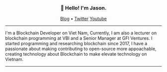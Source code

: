 <h3 align="center">👋 Hello! I'm Jason.</h3>

<p align="center">
  <a href="https://vugomars.com">Blog</a> •
  <a href="https://twitter.com/vugomars">Twitter</a>
  <a href="https://youtube.com/@vugomars">Youtube</a>
</p>

---

I'm a Blockchain Developer on Viet Nam, Currently, I am also a lecturer on blockchain programming at VBI and a Senior Manager at GFI Ventures. I started programming and researching blockchain since 2017,
I have a passionate about making contributing to open-source more appoachable, creating technology about Blockchain to make elevate technology on Vietnam.

---
